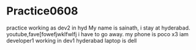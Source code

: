 # Practice0608
practice
working as dev2 in hyd
My name is sainath,
i stay at hyderabad.
youtube,fave[fowefjwklfwlfj
i have to go away.
my phone is poco x3
iam developer1
working in dev1 hyderabad
laptop is dell
